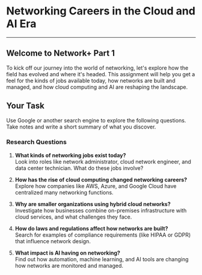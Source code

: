 # Networking Careers in the Cloud and AI Era
***

## Welcome to Network+ Part 1

To kick off our journey into the world of networking, let's explore how the field has evolved and where it's headed. This assignment will help you get a feel for the kinds of jobs available today, how networks are built and managed, and how cloud computing and AI are reshaping the landscape.

## Your Task

Use Google or another search engine to explore the following questions. Take notes and write a short summary of what you discover.

### Research Questions

1. **What kinds of networking jobs exist today?**  
   Look into roles like network administrator, cloud network engineer, and data center technician. What do these jobs involve?

2. **How has the rise of cloud computing changed networking careers?**  
   Explore how companies like AWS, Azure, and Google Cloud have centralized many networking functions.

3. **Why are smaller organizations using hybrid cloud networks?**  
   Investigate how businesses combine on-premises infrastructure with cloud services, and what challenges they face.

4. **How do laws and regulations affect how networks are built?**  
   Search for examples of compliance requirements (like HIPAA or GDPR) that influence network design.

5. **What impact is AI having on networking?**  
   Find out how automation, machine learning, and AI tools are changing how networks are monitored and managed.



